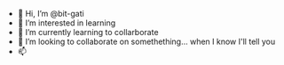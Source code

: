 - 👋 Hi, I’m @bit-gati
- 👀 I’m interested in learning
- 🌱 I’m currently learning to collarborate
- 💞️ I’m looking to collaborate on somethething... when I know I'll tell you 
- 📫

<!---
bit-gati/bit-gati is a ✨ special ✨ repository because its `README.md` (this file) appears on your GitHub profile.
You can click the Preview link to take a look at your changes.
--->
